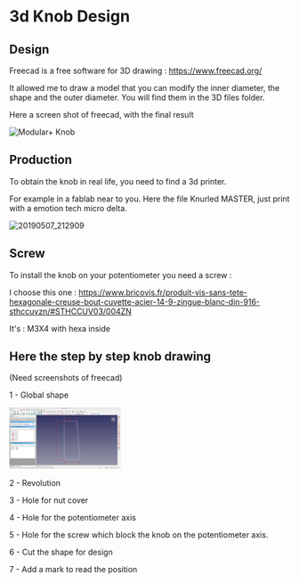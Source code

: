 # 3d Knob Design

## Design

Freecad is a free software for 3D drawing : https://www.freecad.org/

It allowed me to draw a model that you can modify the inner diameter, the shape and the outer diameter.
You will find them in the 3D files folder.

Here a screen shot of freecad, with the final result

![Modular+ Knob](https://github.com/dubhalley/3d-knob-design/assets/5200123/ed52e6e1-5bc4-48bb-a460-40b4ff8dc638)


## Production

To obtain the knob in real life, you need to find a 3d printer.

For example in a fablab near to you. Here the file Knurled MASTER, just print with a emotion tech micro delta.

![20190507_212909](https://github.com/dubhalley/3d-knob-design/assets/5200123/810c4da8-4ab1-4082-bf78-2f62964086f6)

## Screw

To install the knob on your potentiometer you need a screw :

I choose this one : https://www.bricovis.fr/produit-vis-sans-tete-hexagonale-creuse-bout-cuvette-acier-14-9-zingue-blanc-din-916-sthccuvzn/#STHCCUV03/004ZN

It's : M3X4 with hexa inside

## Here the step by step knob drawing
(Need screenshots of freecad)

1 - Global shape

<img src='How to design 3d/01.png' width='200px'/>




2 - Revolution

3 - Hole for nut cover

4 - Hole for the potentiometer axis

5 - Hole for the screw which block the knob on the potentiometer axis.

6 - Cut the shape for design

7 - Add a mark to read the position


